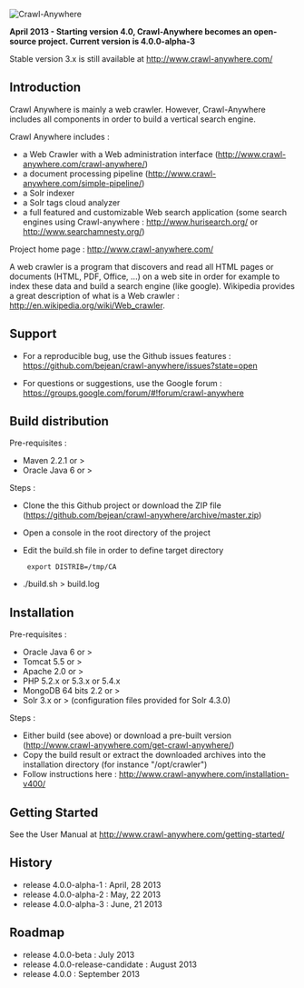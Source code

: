 ![Crawl-Anywhere](http://www.crawl-anywhere.com/logo.png "Crawl-Anywhere")

<strong>April 2013 - Starting version 4.0, Crawl-Anywhere becomes an open-source project. Current version is 4.0.0-alpha-3</strong>

Stable version 3.x is still available at http://www.crawl-anywhere.com/


Introduction
------------

Crawl Anywhere is mainly a web crawler. However, Crawl-Anywhere includes all components in order to build a vertical search engine. 

Crawl Anywhere includes :   

* a Web Crawler with a Web administration interface (http://www.crawl-anywhere.com/crawl-anywhere/)
* a document processing pipeline (http://www.crawl-anywhere.com/simple-pipeline/)
* a Solr indexer
* a Solr tags cloud analyzer
* a full featured and customizable Web search application (some search engines using Crawl-anywhere : http://www.hurisearch.org/ or http://www.searchamnesty.org/)

Project home page : http://www.crawl-anywhere.com/

A web crawler is a program that discovers and read all HTML pages or documents (HTML, PDF, Office, ...) on a web site in order for example to index these data and build a search engine (like google). Wikipedia provides a great description of what is a Web crawler : http://en.wikipedia.org/wiki/Web_crawler.


Support
-------

* For a reproducible bug, use the Github issues features : https://github.com/bejean/crawl-anywhere/issues?state=open

* For questions or suggestions, use the Google forum : https://groups.google.com/forum/#!forum/crawl-anywhere


Build distribution
------------------

Pre-requisites : 

* Maven 2.2.1 or > 
* Oracle Java 6 or >

Steps :

* Clone the this Github project or download the ZIP file (https://github.com/bejean/crawl-anywhere/archive/master.zip)
* Open a console in the root directory of the project
* Edit the build.sh file in order to define target directory

       export DISTRIB=/tmp/CA
       
* ./build.sh > build.log


Installation
------------

Pre-requisites : 

* Oracle Java 6 or >
* Tomcat 5.5 or >
* Apache 2.0 or >
* PHP 5.2.x or 5.3.x or 5.4.x
* MongoDB 64 bits 2.2 or >
* Solr 3.x or > (configuration files provided for Solr 4.3.0)


Steps :

* Either build (see above) or download a pre-built version (http://www.crawl-anywhere.com/get-crawl-anywhere/)
* Copy the build result or extract the downloaded archives into the installation directory (for instance "/opt/crawler")
* Follow instructions here : http://www.crawl-anywhere.com/installation-v400/


Getting Started
---------------

See the User Manual at http://www.crawl-anywhere.com/getting-started/


History
-------

* release 4.0.0-alpha-1 : April, 28 2013
* release 4.0.0-alpha-2 : May, 22 2013
* release 4.0.0-alpha-3 : June, 21 2013


Roadmap
-------

* release 4.0.0-beta : July 2013
* release 4.0.0-release-candidate : August 2013
* release 4.0.0 : September 2013


